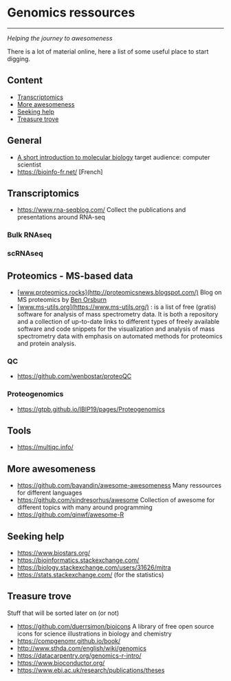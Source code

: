 # Genomics ressources
<hr>

_Helping the journey to awesomeness_

There is a lot of material online, here a list of some useful place to start digging.

## Content
- [Transcriptomics](#Transcriptomics)
- [More awesomeness](#more-awesomeness)
- [Seeking help](#seeking-help)
- [Treasure trove](#treasure-trove)

## General
- [A short introduction to molecular biology](http://www.thomas-schlitt.net/Bioproject.html) target audience: computer scientist
- https://bioinfo-fr.net/ [French]
## Transcriptomics
- https://www.rna-seqblog.com/ Collect the publications and presentations around RNA-seq

### Bulk RNAseq

### scRNAseq

## Proteomics - MS-based data
- [www.proteomics.rocks](http://proteomicsnews.blogspot.com/) Blog on MS proteomics by [Ben Orsburn](https://github.com/orsburn)
- [www.ms-utils.org](https://www.ms-utils.org/) : is a list of free (gratis) software for analysis of mass spectrometry data. It is both a repository and a collection of up-to-date links to different types of freely available software and code snippets for the visualization and analysis of mass spectrometry data with emphasis on automated methods for proteomics and protein analysis.
### QC
- https://github.com/wenbostar/proteoQC
### Proteogenomics
- https://gtpb.github.io/IBIP19/pages/Proteogenomics

## Tools
- https://multiqc.info/

## More awesomeness
- https://github.com/bayandin/awesome-awesomeness Many ressources for different languages
- https://github.com/sindresorhus/awesome Collection of awesome for different topics with many around programming
- https://github.com/qinwf/awesome-R

## Seeking help
- https://www.biostars.org/
- https://bioinformatics.stackexchange.com/
- https://biology.stackexchange.com/users/31626/mitra
- https://stats.stackexchange.com/ (for the statistics)

## Treasure trove
Stuff that will be sorted later on (or not)
- https://github.com/duerrsimon/bioicons A library of free open source icons for science illustrations in biology and chemistry
- https://compgenomr.github.io/book/
- http://www.sthda.com/english/wiki/genomics
- https://datacarpentry.org/genomics-r-intro/
- https://www.bioconductor.org/
- https://www.ebi.ac.uk/research/publications/theses
